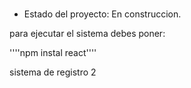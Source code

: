 <h1 sistena de registros></h1>

- Estado del proyecto: En construccion.

para ejecutar el sistema debes poner:

''''npm instal react''''

sistema de registro 2

